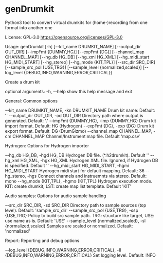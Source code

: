 # genDrumkit
Python3 tool to convert virtual drumkits for (home-)recording from one format into another one

License: GPL-3.0 https://opensource.org/licenses/GPL-3.0






Usage: genDrumkit [-h] [--kit_name DRUMKIT_NAME] [--output_dir OUT_DIR] [--impFmt {DUMMY,HG}] [--expFmt {DG}] [--channel_map CHANNEL_MAP] [--hg_db HG_DB] [--hg_xml HG_XML]
                  [--hg_midi_start HG_MIDI_START] [--hg_stereo] [--hg_mode {KIT,TPL}] [--src_dir SRC_DIR] [--sample_src_pol {USE,TRG}] [--sample_level {normalized,scaled}]
                  [--log_level {DEBUG,INFO,WARNING,ERROR,CRITICAL}]

Create a drum kit

optional arguments:
  -h, --help            show this help message and exit

General:
  Common options

  --kit_name DRUMKIT_NAME, -kn DRUMKIT_NAME
                        Drum kit name: Default: ''
  --output_dir OUT_DIR, -od OUT_DIR
                        Directory path where output is generated. Default: '.'
  --impFmt {DUMMY,HG}, -imp {DUMMY,HG}
                        Drum kit import format. Default: HG (Hydrogen)
  --expFmt {DG}, -exp {DG}
                        Drum kit export format. Default: DG (DrumGizmo)
  --channel_map CHANNEL_MAP, -cm CHANNEL_MAP
                        Channel/Instrument map file. Default 'map.csv'

Hydrogen:
  Options for Hydrogen importer

  --hg_db HG_DB, -hgd HG_DB
                        Hydrogen DB file. (*.h2drumkit). Default ''
  --hg_xml HG_XML, -hgx HG_XML
                        Hydrogen XML file. Ignored, if Hydrogen DB is specified. Default ''
  --hg_midi_start HG_MIDI_START, -hgmi HG_MIDI_START
                        Hydrogen midi start for default mapping. Default: 36
  --hg_stereo, -hgs     Connect channels and instruemnts via stereo. Default: mono
  --hg_mode {KIT,TPL}, -hgmo {KIT,TPL}
                        Hydrogen execution mode. KIT: create drumkit, LST: create map list template. Default 'KIT'

Audio samples:
  Options for audio sample handling

  --src_dir SRC_DIR, -sd SRC_DIR
                        Directory path to sample sources (top level). Default: 'sample_src_dir'
  --sample_src_pol {USE,TRG}, -ssp {USE,TRG}
                        Policy to build src sample path. TRG: structure like target, USE: use name as is. Default: 'USE'
  --sample_level {normalized,scaled}, -sl {normalized,scaled}
                        Samples are scaled or normalized. Default: 'normalized'

Report:
  Reporting and debug options

  --log_level {DEBUG,INFO,WARNING,ERROR,CRITICAL}, -ll {DEBUG,INFO,WARNING,ERROR,CRITICAL}
                        Set logging level. Default: INFO

